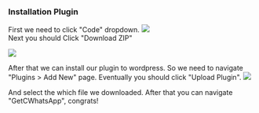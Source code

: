 ### Installation Plugin
First we need to click "Code" dropdown.
<img src="https://i.imgur.com/isdBw6Y.png">
<br>
Next you should Click "Download ZIP" 

<img src="https://i.imgur.com/tKXixyT.png">

After that we can install our plugin to wordpress. So we need to navigate "Plugins > Add New" page. Eventually you should click "Upload Plugin".
<img src="https://i.imgur.com/BVR8bUt.png">

And select the which file we downloaded. After that you can navigate "GetCWhatsApp", congrats!